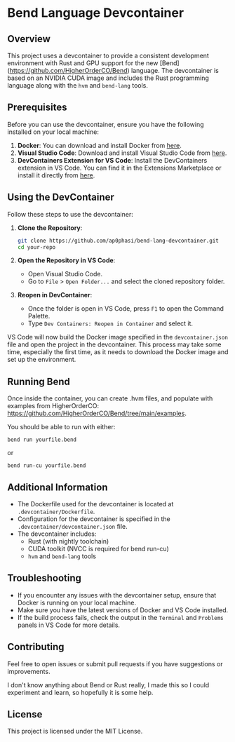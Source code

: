 # Bend Language Devcontainer

## Overview

This project uses a devcontainer to provide a consistent development environment with Rust and GPU support for the new [Bend] (https://github.com/HigherOrderCO/Bend) language. The devcontainer is based on an NVIDIA CUDA image and includes the Rust programming language along with the `hvm` and `bend-lang` tools.

## Prerequisites

Before you can use the devcontainer, ensure you have the following installed on your local machine:

1. **Docker**: You can download and install Docker from [here](https://www.docker.com/products/docker-desktop).
2. **Visual Studio Code**: Download and install Visual Studio Code from [here](https://code.visualstudio.com/).
3. **DevContainers Extension for VS Code**: Install the DevContainers extension in VS Code. You can find it in the Extensions Marketplace or install it directly from [here](https://marketplace.visualstudio.com/items?itemName=ms-vscode-remote.remote-containers).

## Using the DevContainer

Follow these steps to use the devcontainer:

1. **Clone the Repository**:
    ```sh
    git clone https://github.com/ap0phasi/bend-lang-devcontainer.git
    cd your-repo
    ```

2. **Open the Repository in VS Code**:
    - Open Visual Studio Code.
    - Go to `File` > `Open Folder...` and select the cloned repository folder.

3. **Reopen in DevContainer**:
    - Once the folder is open in VS Code, press `F1` to open the Command Palette.
    - Type `Dev Containers: Reopen in Container` and select it.

VS Code will now build the Docker image specified in the `devcontainer.json` file and open the project in the devcontainer. This process may take some time, especially the first time, as it needs to download the Docker image and set up the environment.

## Running Bend

Once inside the container, you can create .hvm files, and populate with examples from HigherOrderCO: https://github.com/HigherOrderCO/Bend/tree/main/examples. 

You should be able to run with either:

```
bend run yourfile.bend
```

or

```
bend run-cu yourfile.bend
```

## Additional Information

- The Dockerfile used for the devcontainer is located at `.devcontainer/Dockerfile`.
- Configuration for the devcontainer is specified in the `.devcontainer/devcontainer.json` file.
- The devcontainer includes:
  - Rust (with nightly toolchain)
  - CUDA toolkit (NVCC is required for bend run-cu)
  - `hvm` and `bend-lang` tools

## Troubleshooting

- If you encounter any issues with the devcontainer setup, ensure that Docker is running on your local machine.
- Make sure you have the latest versions of Docker and VS Code installed.
- If the build process fails, check the output in the `Terminal` and `Problems` panels in VS Code for more details.

## Contributing

Feel free to open issues or submit pull requests if you have suggestions or improvements.

I don't know anything about Bend or Rust really, I made this so I could experiment and learn, so hopefully it is some help. 

## License

This project is licensed under the MIT License.

